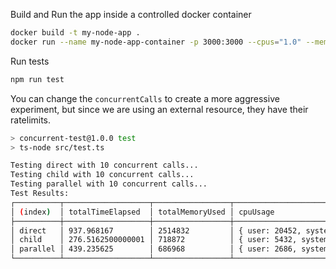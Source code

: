
Build and Run the app inside a controlled docker container
```bash
docker build -t my-node-app .
docker run --name my-node-app-container -p 3000:3000 --cpus="1.0" --memory="512m" my-node-app
```

Run tests
```bash
npm run test
```

You can change the `concurrentCalls` to create a more aggressive experiment, but since we are using an external resource, they have their ratelimits.

```bash
> concurrent-test@1.0.0 test
> ts-node src/test.ts

Testing direct with 10 concurrent calls...
Testing child with 10 concurrent calls...
Testing parallel with 10 concurrent calls...
Test Results:
┌──────────┬───────────────────┬─────────────────┬───────────────────────────────┐
│ (index)  │ totalTimeElapsed  │ totalMemoryUsed │ cpuUsage                      │
├──────────┼───────────────────┼─────────────────┼───────────────────────────────┤
│ direct   │ 937.968167        │ 2514832         │ { user: 20452, system: 3091 } │
│ child    │ 276.5162500000001 │ 718872          │ { user: 5432, system: 703 }   │
│ parallel │ 439.235625        │ 686968          │ { user: 2686, system: 222 }   │
└──────────┴───────────────────┴─────────────────┴───────────────────────────────┘
```